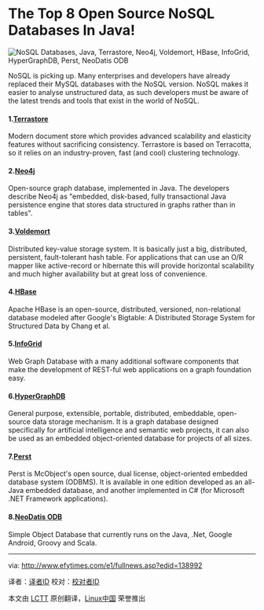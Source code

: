 The Top 8 Open Source NoSQL Databases In Java!
================================================================================
![NoSQL Databases, Java, Terrastore, Neo4j, Voldemort, HBase, InfoGrid, HyperGraphDB, Perst, NeoDatis ODB](http://www.efytimes.com/admin/useradmin/photo/R6eL24207PM5202014.jpg)

NoSQL is picking up. Many enterprises and developers have already replaced their MySQL databases with the NoSQL version. NoSQL makes it easier to analyse unstructured data, as such developers must be aware of the latest trends and tools that exist in the world of NoSQL.

#### 1.[Terrastore][1] ####

Modern document store which provides advanced scalability and elasticity features without sacrificing consistency. Terrastore is based on Terracotta, so it relies on an industry-proven, fast (and cool) clustering technology.

#### 2.[Neo4j][2] ####

Open-source graph database, implemented in Java. The developers describe Neo4j as "embedded, disk-based, fully transactional Java persistence engine that stores data structured in graphs rather than in tables".

#### 3.[Voldemort][3] ####

Distributed key-value storage system. It is basically just a big, distributed, persistent, fault-tolerant hash table. For applications that can use an O/R mapper like active-record or hibernate this will provide horizontal scalability and much higher availability but at great loss of convenience.

#### 4.[HBase][4] ####

Apache HBase is an open-source, distributed, versioned, non-relational database modeled after Google's Bigtable: A Distributed Storage System for Structured Data by Chang et al.

#### 5.[InfoGrid][5] ####

Web Graph Database with a many additional software components that make the development of REST-ful web applications on a graph foundation easy.

#### 6.[HyperGraphDB][6] ####

General purpose, extensible, portable, distributed, embeddable, open-source data storage mechanism. It is a graph database designed specifically for artificial intelligence and semantic web projects, it can also be used as an embedded object-oriented database for projects of all sizes.

#### 7.[Perst][7] ####

Perst is McObject's open source, dual license, object-oriented embedded database system (ODBMS). It is available in one edition developed as an all-Java embedded database, and another implemented in C# (for Microsoft .NET Framework applications).

#### 8.[NeoDatis ODB][8] ####

Simple Object Database that currently runs on the Java, .Net, Google Android, Groovy and Scala. 

--------------------------------------------------------------------------------

via: http://www.efytimes.com/e1/fullnews.asp?edid=138992

译者：[译者ID](https://github.com/译者ID) 校对：[校对者ID](https://github.com/校对者ID)

本文由 [LCTT](https://github.com/LCTT/TranslateProject) 原创翻译，[Linux中国](http://linux.cn/) 荣誉推出

[1]:https://code.google.com/p/terrastore/
[2]:http://www.neo4j.org/
[3]:http://www.project-voldemort.com/voldemort/
[4]:http://hbase.apache.org/
[5]:http://infogrid.org/trac/
[6]:http://www.kobrix.com/hgdb.jsp
[7]:http://www.mcobject.com/perst/
[8]:http://neodatis.wikidot.com/